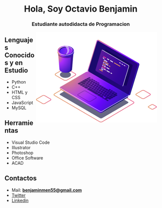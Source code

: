<h1 align="center">Hola, Soy Octavio Benjamin</h1>
<h3 align="center">Estudiante autodidacta de Programacion</h3>
<img src="./img/computer-illustration.png" min-width="400px" max-width="400px" width="400px" align="right" alt="Computador iuriCode">

<h2>Lenguajes Conocidos y en Estudio</h2>

- Python
- C++
- HTML y CSS
- JavaScript
- MySQL

<h2> Herramientas </h2>

- Visual Studio Code
- Illustrator
- Photoshop
- Office Software
- ACAD

<h2 aling="center"> Contactos </h2>

- Mail: **benjaminmen55@gmail.com** 
- [Twitter](twitter.com/Benjxmin_ )
- [Linkedin](https://www.linkedin.com/in/octavio-benjamin-mendez-4b5633195/) </p>

